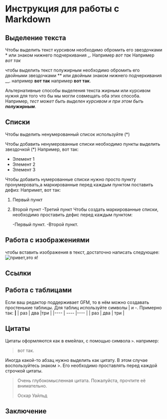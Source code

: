 # Инструкция для работы с Markdown

## Выделение текста


Чтобы выделить текст курсивом необходимо обромить его звездочками * или знаком нижнего подчеркивания _.
 Например _вот так_
 Например *вот так*

чтобы выделить текст полужирным необходимо обромить его двойными звездочками ** или двойным знаком нижнего подчеркивания __. 
например __вот так__
например **вот так**.
 
 Альтернативные способы выделения текста жирным или курсивом нужня для того что бы мы могли совмещать оба этих способа.
 Например, _тест может быть выделен курсивом и при этом быть **полужирным**_.


## Списки 
Чтобы выделить ненумерованный список используйте (*)

Чтобы добавить ненумерованные списки необходимо пункты выделить звездочкой (*)
Например, вот так:
* Элемент 1
* Элемент 2
* Элемент 3

Чтобы добавить нумерованные списки нужно просто пункту пронумеровать,а маркированные перед каждым пунктом поставить дефиз: 
Напримет, вот так:
1. Первый пункт
2. Второй пункт
-Третий пункт
 Чтобы создать  маркированные списки, необходимо проставить дефис перед каждым пунктом:
   
   -Первый пункт.
   -Второй пункт.
   

## Работа с изображениями
 чтобы вставить изображения в текст, достаточно написать следующее:
 ![привет,это я!](City.jpg) 




## Ссылки

## Работа с таблицами
Если ваш редактор поддерживает GFM, то в нём можно создавать простенькие таблицы. Для таблиц используйте символы | и -. Примерно так: 
**|**
| раз | два  |три  |
|---- | ---- |---- |
| раз | два  | три |


## Цитаты 
Цитаты оформляются как в емейлах, с помощью символа `>`.
например:
> вот так.

Иногда какой-то абзац нужно выделить как цитату. В этом случае воспользуйтесь знаком >. Его необходимо проставлять перед каждой строчкой цитаты.

> Очень глубокомысленная цитата. Пожалуйста, прочтите её внимательно.
>
> Оскар Уайльд
 
## Заключение 
